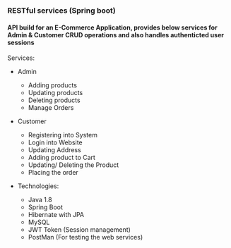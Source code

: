 ### RESTful services (Spring boot)
#### API build for an E-Commerce Application, provides below services for Admin & Customer CRUD operations and also handles authenticted user sessions 
Services:
* Admin
  * Adding products
  * Updating products
  * Deleting products
  * Manage Orders
* Customer
  * Registering into System
  * Login into Website
  * Updating Address
  * Adding product to Cart
  * Updating/ Deleting the Product
  * Placing the order

* Technologies: 
  * Java 1.8
  * Spring Boot
  * Hibernate with JPA 
  * MySQL
  * JWT Token (Session management)
  * PostMan (For testing the web services)
